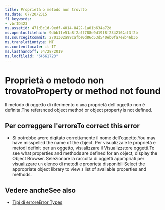 ```yaml
---
title: Proprietà o metodo non trovato
ms.date: 07/20/2015
f1_keywords:
- vbrID423
ms.assetid: 471d8c1d-9edf-4014-8427-1a01b634a72d
ms.openlocfilehash: 9dbb1fe51a8f2a0f788e9d19f8f2342162af3f2b
ms.sourcegitcommit: 2701302a99cafbe0d86d53d540eb0fa7e9b46b36
ms.translationtype: MT
ms.contentlocale: it-IT
ms.lasthandoff: 04/28/2019
ms.locfileid: "64661723"
---
```

# <a name="property-or-method-not-found"></a><span data-ttu-id="0e8fa-102">Proprietà o metodo non trovato</span><span class="sxs-lookup"><span data-stu-id="0e8fa-102">Property or method not found</span></span>
<span data-ttu-id="0e8fa-103">Il metodo di oggetto di riferimento o una proprietà dell'oggetto non è definita.</span><span class="sxs-lookup"><span data-stu-id="0e8fa-103">The referenced object method or object property is not defined.</span></span>  
  
## <a name="to-correct-this-error"></a><span data-ttu-id="0e8fa-104">Per correggere l'errore</span><span class="sxs-lookup"><span data-stu-id="0e8fa-104">To correct this error</span></span>  
  
- <span data-ttu-id="0e8fa-105">Si potrebbe avere digitato correttamente il nome dell'oggetto.</span><span class="sxs-lookup"><span data-stu-id="0e8fa-105">You may have misspelled the name of the object.</span></span> <span data-ttu-id="0e8fa-106">Per visualizzare le proprietà e metodi definiti per un oggetto, visualizzare il Visualizzatore oggetti.</span><span class="sxs-lookup"><span data-stu-id="0e8fa-106">To see what properties and methods are defined for an object, display the Object Browser.</span></span> <span data-ttu-id="0e8fa-107">Selezionare la raccolta di oggetti appropriati per visualizzare un elenco di metodi e proprietà disponibili.</span><span class="sxs-lookup"><span data-stu-id="0e8fa-107">Select the appropriate object library to view a list of available properties and methods.</span></span>  
  
## <a name="see-also"></a><span data-ttu-id="0e8fa-108">Vedere anche</span><span class="sxs-lookup"><span data-stu-id="0e8fa-108">See also</span></span>

- [<span data-ttu-id="0e8fa-109">Tipi di errore</span><span class="sxs-lookup"><span data-stu-id="0e8fa-109">Error Types</span></span>](../../../visual-basic/programming-guide/language-features/error-types.md)
